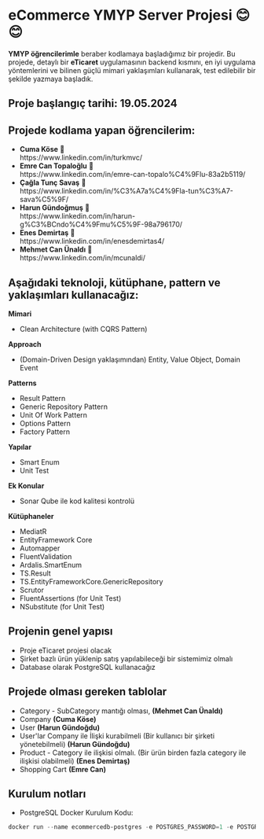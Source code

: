 ﻿# eCommerce YMYP Server Projesi 😊😊
<b>YMYP öğrencilerimle</b> beraber kodlamaya başladığımız bir projedir.
Bu projede, detaylı bir <b>eTicaret</b> uygulamasının backend kısmını, en iyi uygulama yöntemlerini ve bilinen güçlü mimari yaklaşımları kullanarak, test edilebilir bir şekilde yazmaya başladık.

## Proje başlangıç tarihi: 19.05.2024

## Projede kodlama yapan öğrencilerim:
<ul>
	<li>
		<b>Cuma Köse</b> 💪
		<br>
		https://www.linkedin.com/in/turkmvc/
	</li>
	<li>
		<b>Emre Can Topaloğlu</b> 💪
		<br>
		https://www.linkedin.com/in/emre-can-topalo%C4%9Flu-83a2b5119/
	</li>
	<li>
		<b>Çağla Tunç Savaş</b> 💪
		<br>
		https://www.linkedin.com/in/%C3%A7a%C4%9Fla-tun%C3%A7-sava%C5%9F/
	</li>
	<li>
		<b>Harun Gündoğmuş</b> 💪
		<br>
		https://www.linkedin.com/in/harun-g%C3%BCndo%C4%9Fmu%C5%9F-98a796170/
	</li>
	<li>
		<b>Enes Demirtaş</b> 💪
		<br>
		https://www.linkedin.com/in/enesdemirtas4/
	</li>
	<li>
		<b>Mehmet Can Ünaldı</b> 💪
		<br>
		https://www.linkedin.com/in/mcunaldi/
	</li>
</ul>

## Aşağıdaki teknoloji, kütüphane, pattern ve yaklaşımları kullanacağız:
**Mimari**
- Clean Architecture (with CQRS Pattern)

**Approach**
- (Domain-Driven Design yaklaşımından) Entity, Value Object, Domain Event

**Patterns**
- Result Pattern
- Generic Repository Pattern
- Unit Of Work Pattern
- Options Pattern
- Factory Pattern

**Yapılar**
- Smart Enum
- Unit Test

**Ek Konular**
- Sonar Qube ile kod kalitesi kontrolü

**Kütüphaneler**
- MediatR
- EntityFramework Core
- Automapper
- FluentValidation
- Ardalis.SmartEnum
- TS.Result
- TS.EntityFrameworkCore.GenericRepository
- Scrutor
- FluentAssertions (for Unit Test)
- NSubstitute (for Unit Test)

## Projenin genel yapısı
- Proje eTicaret projesi olacak
- Şirket bazlı ürün yüklenip satış yapılabileceği bir sistemimiz olmalı
- Database olarak PostgreSQL kullanacağız


## Projede olması gereken tablolar
- Category - SubCategory mantığı olması, <b>(Mehmet Can Ünaldı)</b>
- Company <b>(Cuma Köse)</b>
- User <b>(Harun Gündoğdu)</b>
- User'lar Company ile İlişki kurabilmeli (Bir kullanıcı bir şirketi yönetebilmeli) <b>(Harun Gündoğdu)</b>
- Product - Category ile ilişkisi olmalı. (Bir ürün birden fazla category ile ilişkisi olabilmeli) <b>(Enes Demirtaş)</b> 
- Shopping Cart <b>(Emre Can)</b>

## Kurulum notları
- PostgreSQL Docker Kurulum Kodu:
```powershell
docker run --name ecommercedb-postgres -e POSTGRES_PASSWORD=1 -e POSTGRES_DB=ecommercedb -d -p 5432:5432 postgres
```
